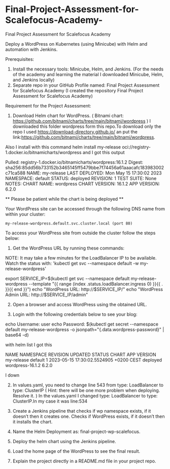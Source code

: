 # Final-Project-Assessment-for-Scalefocus-Academy-
Final Project Assessment for Scalefocus Academy

Deploy a WordPress on Kubernetes (using Minicube) with Helm and automation with Jenkins.

Prerequisites:
1. Install the necessary tools: Minicube, Helm, and Jenkins.
  (For the needs of the academy and learning the material I downloaded Minicube, Helm, and Jenkins locally)
2. Separate repo in your GitHub Profile named: Final Project Assessment for Scalefocus Academy
   (I created the repository Final Project Assessment for Scalefocus Academy)


Requirement for the Project Assessment:
1. Download Helm chart for WordPress. ( Bitnami chart:
https://github.com/bitnami/charts/tree/main/bitnami/wordpress )
I downloaded this folder wordpress form this repo.To download only the repo I used https://download-directory.github.io/ an put the link:https://github.com/bitnami/charts/tree/main/bitnami/wordpress.

Also I install with this command helm install my-release oci://registry-1.docker.io/bitnamicharts/wordpress
and I got this output 

Pulled: registry-1.docker.io/bitnamicharts/wordpress:16.1.2
Digest: sha256:85dd56b733152b3465145ff5479bbe7f74456a61aaacafc183983002c71ca588
NAME: my-release
LAST DEPLOYED: Mon May 15 17:30:02 2023
NAMESPACE: default
STATUS: deployed
REVISION: 1
TEST SUITE: None
NOTES:
CHART NAME: wordpress
CHART VERSION: 16.1.2
APP VERSION: 6.2.0

** Please be patient while the chart is being deployed **

Your WordPress site can be accessed through the following DNS name from within your cluster:

    my-release-wordpress.default.svc.cluster.local (port 80)

To access your WordPress site from outside the cluster follow the steps below:

1. Get the WordPress URL by running these commands:

  NOTE: It may take a few minutes for the LoadBalancer IP to be available.
        Watch the status with: 'kubectl get svc --namespace default -w my-release-wordpress'

   export SERVICE_IP=$(kubectl get svc --namespace default my-release-wordpress --template "{{ range (index .status.loadBalancer.ingress 0) }}{{ . }}{{ end }}")
   echo "WordPress URL: http://$SERVICE_IP/"
   echo "WordPress Admin URL: http://$SERVICE_IP/admin"

2. Open a browser and access WordPress using the obtained URL.

3. Login with the following credentials below to see your blog:

  echo Username: user
  echo Password: $(kubectl get secret --namespace default my-release-wordpress -o jsonpath="{.data.wordpress-password}" | base64 -d)

with helm list I got this

NAME            NAMESPACE       REVISION        UPDATED                                 STATUS          CHART                   APP VERSION
my-release      default         1               2023-05-15 17:30:02.5524905 +0200 CEST  deployed        wordpress-16.1.2        6.2.0

I down

2. In values.yaml, you need to change line 543 from type: LoadBalancer to type: ClusterIP ( Hint: there
will be one more problem when deploying. Resolve it. )
In the values.yaml I changed type: LoadBalancer to type: ClusterIP.In my case it was line:534 

3. Create a Jenkins pipeline that checks if wp namespace exists, if it doesn’t then it creates one.
Checks if WordPress exists, if it doesn’t then it installs the chart.


4. Name the Helm Deployment as: final-project-wp-scalefocus.
5. Deploy the helm chart using the Jenkins pipeline.
6. Load the home page of the WordPress to see the final result.
7. Explain the project directly in a README.md file in your project repo. 
